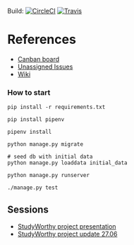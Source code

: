 Build:
 [![CircleCI](https://circleci.com/gh/bestchanges/studyworthy.svg?style=svg)](https://circleci.com/gh/bestchanges/studyworthy)
 [![Travis](https://travis-ci.org/bestchanges/studyworthy.svg?branch=master)](https://travis-ci.org/bestchanges/studyworthy)
# References

* [Canban board](https://github.com/bestchanges/studyworthy/projects/1)
* [Unassigned Issues](https://github.com/bestchanges/studyworthy/issues?q=is%3Aopen+is%3Aissue+no%3Aassignee)
* [Wiki](https://github.com/bestchanges/studyworthy/wiki)

### How to start
```
pip install -r requirements.txt

pip install pipenv

pipenv install

python manage.py migrate

# seed db with initial data
python manage.py loaddata initial_data

python manage.py runserver

./manage.py test
```

## Sessions
* [StudyWorthy project presentation ](https://youtu.be/Fq3F8vt_PcI)
* [StudyWorthy project update 27.06](https://youtu.be/zDgZCDqagTA)
